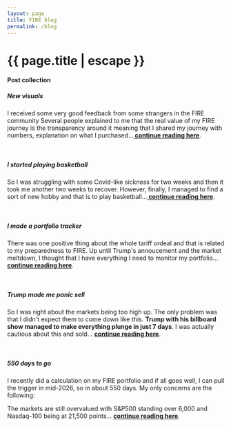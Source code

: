 ```yaml
---
layout: page
title: FIRE blog
permalink: /blog
---
```


<h1 class="page-title">{{ page.title | escape }}</h1>
    
<div class="section">
    <div class="row">
          <div class="col s12">
		  <h4>Post collection</h4> 

<h5>New visuals</h5>
<p>I received some very good feedback from some strangers in the FIRE community Several people explained to me that the real value of my FIRE journey is the transparency around it meaning that I shared my journey with numbers, explanation on what I purchased...<a href="blog-5"><strong> continue reading here</strong></a>.</p>
<br/>
<h5>I started playing basketball</h5>
<p>So I was struggling with some Covid-like sickness for two weeks and then it took me another two weeks to recover. However, finally, I managed to find a sort of new hobby and that is to play basketball...<a href="blog-4"><strong> continue reading here</strong></a>.</p>
<br/>
<h5>I made a portfolio tracker</h5>
<p>There was one positive thing about the whole tariff ordeal and that is related to my preparedness to FIRE. Up until Trump's annoucement and the market meltdown, I thought that I have everything I need to monitor my portfolio...<a href="blog-3"><strong> continue reading here</strong></a>.</p>
<br/>
<h5>Trump made me panic sell</h5>
<p>So I was right about the markets being too high up. The only problem was that I didn't expect them to come down like this. <strong>Trump with his billboard show managed to make everything plunge in just 7 days</strong>. I was actually cautious about this and sold... <a href="blog-2"><strong> continue reading here</strong></a>.</p>

<br/>
<h5>550 days to go</h5>
<p>I recently did a calculation on my FIRE portfolio and if all goes well, I can pull the trigger in mid-2026, so in about 550 days. My only concerns are the following:<p/>
<p>The markets are still overvalued with S&P500 standing over 6,000 and Nasdaq-100 being at 21,500 points... <a href="blog-1"><strong> continue reading here</strong></a>.</p>